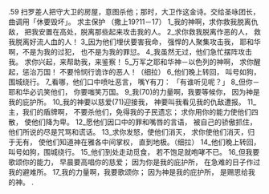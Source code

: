 .59 
扫罗差人把守大卫的房屋，意图杀他；那时，大卫作这金诗。交给圣咏团长，曲调用「休要毁坏」。 
求主保护 
（撒上19?11－17） 
1_我的神啊，求你救我脱离仇敌， 
把我安置在高处，脱离那些起来攻击我的人。 
2_求你救我脱离作恶的人， 
救我脱离好流人血的人！ 
3_因为他们埋伏要害我命， 
强悍的人聚集攻击我， 
耶和华啊，不是为我的过犯， 
也不是为我的罪愆。 
4_我虽然无过，他们急忙摆阵攻击我。 
求你兴起，来帮助我，来鉴察！ 
5_万军之耶和华神－以色列的神啊， 
求你醒起，惩治万国！ 
不要怜悯行诡诈的恶人！（细拉） 
6_他们晚上转回， 
叫号如狗，围城绕行。 
7_看哪，他们口中喷吐恶言， 
嘴Y有刀： 
「有谁听见呢？」 
8_但你－耶和华必讥笑他们， 
你要嗤笑万国。 
9_我(70)的力量啊，我要等候你， 
因为神是我的庇护所。 
10_我的神要以慈爱(71)迎接我， 
神要叫我看见我的仇敌遭报。 
11_主，我们的盾牌啊， 
不要杀他们，免得我的子民遗忘； 
求你用你的能力使他们四散， 
使他们降为卑。 
12_愿他们因口中的罪和嘴唇的言语， 
被自己的骄傲抓住， 
他们所说的尽是咒骂和谎话。 
13_求你发怒，使他们消灭， 
求你使他们消灭，归于无有， 
使他们知道神在雅各中间掌权， 
直到地极。（细拉） 
14_他们晚上转回， 
叫号如狗，围城绕行。 
15_他们到处走动觅食， 
若不饱足就咆哮不已。 
16_但我要歌颂你的能力， 
早晨要高唱你的慈爱； 
因为你是我的庇护所， 
在急难的日子作过我的避难所。 
17_我的力量啊，我要歌颂你； 
因为神是我的庇护所， 
是赐恩给我的神。 
.